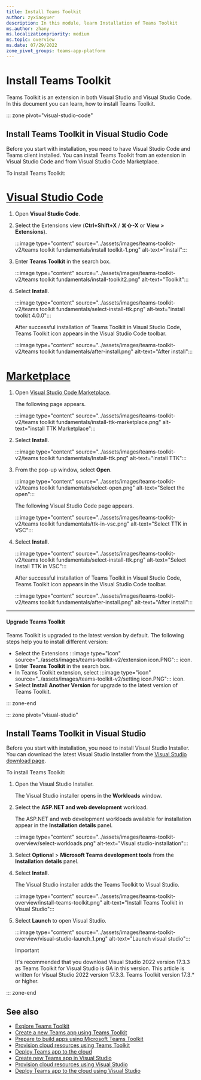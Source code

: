```yaml
---
title: Install Teams Toolkit 
author: zyxiaoyuer
description: In this module, learn Installation of Teams Toolkit
ms.author: zhany
ms.localizationpriority: medium
ms.topic: overview
ms.date: 07/29/2022
zone_pivot_groups: teams-app-platform
---
```


# Install Teams Toolkit

Teams Toolkit is an extension in both Visual Studio and Visual Studio Code. In this document you can learn, how to install Teams Toolkit.

::: zone pivot="visual-studio-code"

## Install Teams Toolkit in Visual Studio Code

Before you start with installation, you need to have Visual Studio Code and Teams client installed. You can install Teams Toolkit from an extension in Visual Studio Code and from Visual Studio Code Marketplace.

To install Teams Toolkit:

# [Visual Studio Code](#tab/vscode)

1. Open **Visual Studio Code**.
1. Select the Extensions view (**Ctrl+Shift+X** / **⌘⇧-X** or **View > Extensions**).

   :::image type="content" source="../assets/images/teams-toolkit-v2/teams toolkit fundamentals/install toolkit-1.png" alt-text="install":::

1. Enter **Teams Toolkit** in the search box.

   :::image type="content" source="../assets/images/teams-toolkit-v2/teams toolkit fundamentals/install-toolkit2.png" alt-text="Toolkit":::

1. Select **Install**.
  
   :::image type="content" source="../assets/images/teams-toolkit-v2/teams toolkit fundamentals/select-install-ttk.png" alt-text="install toolkit 4.0.0":::

   After successful installation of Teams Toolkit in Visual Studio Code, Teams Toolkit icon appears in the Visual Studio Code toolbar.

   :::image type="content" source="../assets/images/teams-toolkit-v2/teams toolkit fundamentals/after-install.png" alt-text="After install":::

# [Marketplace](#tab/marketplace)

1. Open [Visual Studio Code Marketplace](https://marketplace.visualstudio.com/items?itemName=TeamsDevApp.ms-teams-vscode-extension).

   The following page appears.

   :::image type="content" source="../assets/images/teams-toolkit-v2/teams toolkit fundamentals/install-ttk-marketplace.png" alt-text="install TTK Marketplace":::

1. Select **Install**.

   :::image type="content" source="../assets/images/teams-toolkit-v2/teams toolkit fundamentals/Install-ttk.png" alt-text="install TTK":::

1. From the pop-up window, select **Open**.

   :::image type="content" source="../assets/images/teams-toolkit-v2/teams toolkit fundamentals/select-open.png" alt-text="Select the open":::

   The following Visual Studio Code page appears.

   :::image type="content" source="../assets/images/teams-toolkit-v2/teams toolkit fundamentals/ttk-in-vsc.png" alt-text="Select TTK in VSC":::

1. Select **Install**.

   :::image type="content" source="../assets/images/teams-toolkit-v2/teams toolkit fundamentals/select-install-ttk.png" alt-text="Select Install TTK in VSC":::

   After successful installation of Teams Toolkit in Visual Studio Code, Teams Toolkit icon appears in the Visual Studio Code toolbar.

   :::image type="content" source="../assets/images/teams-toolkit-v2/teams toolkit fundamentals/after-install.png" alt-text="After install":::

---

#### Upgrade Teams Toolkit

Teams Toolkit is upgraded to the latest version by default. The following steps help you to install different version:

* Select the Extensions :::image type="icon" source="../assets/images/teams-toolkit-v2/extension icon.PNG"::: icon.
* Enter **Teams Toolkit**  in the search box.
* In Teams Toolkit extension, select :::image type="icon" source="../assets/images/teams-toolkit-v2/setting icon.PNG"::: icon.
* Select **Install Another Version** for upgrade to the latest version of Teams Toolkit.

::: zone-end

::: zone pivot="visual-studio"

## Install Teams Toolkit in Visual Studio

Before you start with installation, you need to install Visual Studio Installer. You can download the latest Visual Studio Installer from the [Visual Studio download page](https://visualstudio.microsoft.com/vs/preview/).

To install Teams Toolkit:

1. Open the Visual Studio Installer.

    The Visual Studio installer opens in the **Workloads** window.

1. Select the **ASP.NET and web development** workload.

    The ASP.NET and web development workloads available for installation appear in the **Installation details** panel.

   :::image type="content" source="../assets/images/teams-toolkit-overview/select-workloads.png" alt-text="Visual studio-installation":::

1. Select **Optional** > **Microsoft Teams development tools** from the  **Installation details** panel.

1. Select **Install**.

    The Visual Studio installer adds the Teams Toolkit to Visual Studio.

    :::image type="content" source="../assets/images/teams-toolkit-overview/install-teams-toolkit.png" alt-text="Install Teams Toolkit in Visual Studio":::

    

1. Select **Launch** to open Visual Studio.

    :::image type="content" source="../assets/images/teams-toolkit-overview/visual-studio-launch_1.png" alt-text="Launch visual studio":::

   > [!IMPORTANT]
   > It's recommended that you download Visual Studio 2022 version 17.3.3 as Teams Toolkit for Visual Studio is GA in this version. This article is written for Visual Studio 2022 version 17.3.3. Teams Toolkit version 17.3.* or higher.

::: zone-end

## See also

* [Explore Teams Toolkit](explore-Teams-Toolkit.md)
* [Create a new Teams app using Teams Toolkit](create-new-project.md)
* [Prepare to build apps using Microsoft Teams Toolkit](build-environments.md)
* [Provision cloud resources using Teams Toolkit](provision.md)
* [Deploy Teams app to the cloud](deploy.md)
* [Create new Teams app in Visual Studio](create-new-teams-app-for-Visual-Studio.md)
* [Provision cloud resources using Visual Studio](provision-cloud-resources.md)
* [Deploy Teams app to the cloud using Visual Studio](deploy-teams-app.md)
